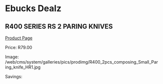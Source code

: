 
# Ebucks Dealz
## R400 SERIES RS 2 PARING KNIVES
[Product Page](https://www.ebucks.com/web/shop/productSelected.do?prodId=1049191261&catId=1236470727)

Price: R79.00

Image: /web/cms/system/galleries/pics/prodimg/R400_2pcs_composing_Small_Paring_knife_HR1.jpg

Savings: 


	